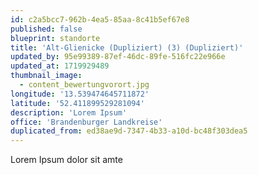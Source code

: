 ```yaml
---
id: c2a5bcc7-962b-4ea5-85aa-8c41b5ef67e8
published: false
blueprint: standorte
title: 'Alt-Glienicke (Dupliziert) (3) (Dupliziert)'
updated_by: 95e99389-87ef-46dc-89fe-516fc22e966e
updated_at: 1719929489
thumbnail_image:
  - content_bewertungvorort.jpg
longitude: '13.539474645711872'
latitude: '52.411899529281094'
description: 'Lorem Ipsum'
office: 'Brandenburger Landkreise'
duplicated_from: ed38ae9d-7347-4b33-a10d-bc48f303dea5
---
```

Lorem Ipsum dolor sit amte